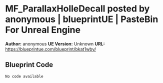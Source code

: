 # MF_ParallaxHolleDecall posted by anonymous | blueprintUE | PasteBin For Unreal Engine

**Author:** anonymous
**UE Version:** Unknown
**URL:** https://blueprintue.com/blueprint/bkat1wbv/

## Blueprint Code
```ue4
No code available
```

